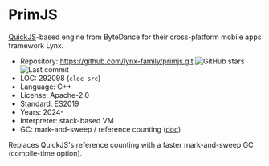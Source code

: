 # PrimJS

[QuickJS](quickjs.md)-based engine from ByteDance for their cross-platform mobile apps framework Lynx.

* Repository:  https://github.com/lynx-family/primjs.git <img src="https://img.shields.io/github/stars/lynx-family/primjs?label=&style=flat-square" alt="GitHub stars" title="GitHub stars"><img src="https://img.shields.io/github/last-commit/lynx-family/primjs?label=&style=flat-square" alt="Last commit" title="Last commit">
* LOC:         292098 (`cloc src`)
* Language:    C++
* License:     Apache-2.0
* Standard:    ES2019
* Years:       2024-
* Interpreter: stack-based VM
* GC:          mark-and-sweep / reference counting ([doc](https://github.com/lynx-family/primjs/blob/develop/docs/gc.md))

Replaces QuickJS's reference counting with a faster mark-and-sweep GC (compile-time option).
